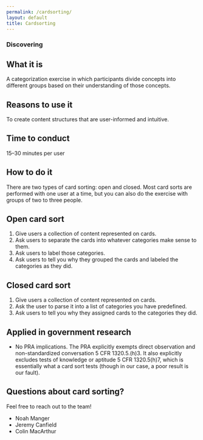 ```yaml
---
permalink: /cardsorting/
layout: default
title: Cardsorting
---
```


### Discovering

## What it is

A categorization exercise in which participants divide concepts into different groups based on their understanding of those concepts. 

## Reasons to use it

To create content structures that are user-informed and intuitive.


## Time to conduct

15–30 minutes per user


## How to do it

There are two types of card sorting: open and closed. Most card sorts are performed with one user at a time, but you can also do the exercise with groups of two to three people.


## Open card sort

1. Give users a collection of content represented on cards.
2. Ask users to separate the cards into whatever categories make sense to them. 
3. Ask users to label those categories. 
4. Ask users to tell you why they grouped the cards and labeled the categories as they did.


## Closed card sort

1. Give users a collection of content represented on cards.
2. Ask the user to parse it into a list of categories you have predefined.
3. Ask users to tell you why they assigned cards to the categories they did.


## Applied in government research

-  No PRA implications. The PRA explicitly exempts direct observation and non-standardized conversation 5 CFR 1320.5.(h)3. It also explicitly excludes tests of knowledge or aptitude 5 CFR 1320.5(h)7, which is essentially what a card sort tests (though in our case, a poor result is our fault).

## Questions about card sorting?

Feel free to reach out to the team!

- Noah Manger
- Jeremy Canfield
- Colin MacArthur